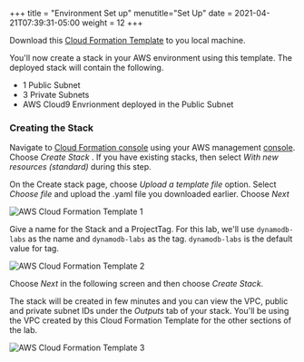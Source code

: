 +++
title = "Environment Set up"
menutitle="Set Up"
date = 2021-04-21T07:39:31-05:00
weight = 12
+++


Download this [Cloud Formation Template](/files/hands-on-labs/dynamodb-labs-vpc.yaml) to you local machine.

You'll now create a stack in your AWS environment using this template. The deployed stack will contain the following.

* 1 Public Subnet
* 3 Private Subnets
* AWS Cloud9 Envrionment deployed in the Public Subnet

### Creating the Stack

Navigate to [Cloud Formation console](https://console.aws.amazon.com/cloudformation/home) using your AWS management [console](https://console.aws.amazon.com/). Choose *Create Stack* . If you have existing stacks, then select *With new resources (standard)* during this step.

On the Create stack page, choose *Upload a template file* option. Select *Choose file* and upload the .yaml file you downloaded earlier. Choose *Next*

![AWS Cloud Formation Template 1](/images/hands-on-labs/setup/dynamodb-labs-vpc-create-stack-1.png)

Give a name for the Stack and a ProjectTag. For this lab, we'll use `dynamodb-labs` as the name and `dynamodb-labs` as the tag. `dynamodb-labs` is the default value for tag.

![AWS Cloud Formation Template 2](/images/hands-on-labs/setup/dynamodb-labs-vpc-create-stack-2.png)

Choose *Next* in the following screen and then choose *Create Stack*.

The stack will be created in few minutes and you can view the VPC, public and private subnet IDs under the *Outputs* tab of your stack. You'll be using the VPC created by this Cloud Formation Template for the other sections of the lab.

![AWS Cloud Formation Template 3](/images/hands-on-labs/setup/dynamodb-labs-vpc-create-stack-3.png)
